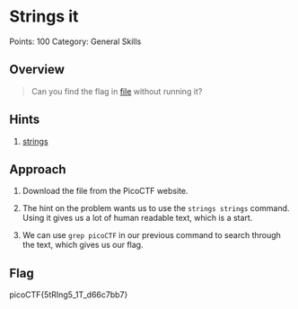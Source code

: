 # Strings it

Points: 100
Category: General Skills

## Overview

>Can you find the flag in [file](https://jupiter.challenges.picoctf.org/static/94d00153b0057d37da225ee79a846c62/strings) without running it?

## Hints

1. [strings](https://linux.die.net/man/1/strings)

## Approach

1. Download the file from the PicoCTF website.

2. The hint on the problem wants us to use the `strings strings` command. Using it gives us a lot of human readable text, which is a start.

3. We can use `grep picoCTF` in our previous command to search through the text, which gives us our flag.

## Flag
picoCTF{5tRIng5_1T_d66c7bb7}
